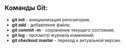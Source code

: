 ## Команды Git:
* **git init** - инициализация репозитория;
* **git add** - добавление файла;
* **git commit -m** - сохранение текущего состояния;
* **git log** - просмотр журнала изменений;
* **git checkout master** - переход к актуальной версии.
